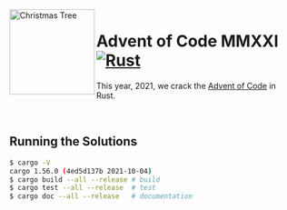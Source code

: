 <img align="left" width="150" height="150" src="https://user-images.githubusercontent.com/24757020/148883435-7217be20-b96f-4e0c-bd75-e970a5377291.png" alt="Christmas Tree">

# Advent of Code MMXXI [![Rust](https://github.com/poyea/aoc/actions/workflows/rust.yml/badge.svg?branch=main)](https://github.com/poyea/aoc/actions/workflows/rust.yml)

This year, 2021, we crack the [Advent of Code](https://adventofcode.com/) in Rust.

<br/>

## Running the Solutions
```sh
$ cargo -V
cargo 1.56.0 (4ed5d137b 2021-10-04)
$ cargo build --all --release # build
$ cargo test --all --release  # test
$ cargo doc --all --release   # documentation
```